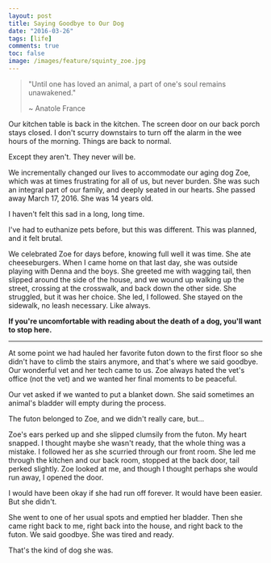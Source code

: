 ```yaml
---
layout: post
title: Saying Goodbye to Our Dog
date: "2016-03-26"
tags: [life]
comments: true
toc: false
image: /images/feature/squinty_zoe.jpg
---
```


> "Until one has loved an animal, a part of one's soul remains unawakened."
>
> ~ Anatole France

Our kitchen table is back in the kitchen. The screen door on our back porch
stays closed. I don't scurry downstairs to turn off the alarm in the wee hours
of the morning. Things are back to normal.

Except they aren't. They never will be.

We incrementally changed our lives to accommodate our aging dog Zoe, which was
at times frustrating for all of us, but never burden. She was such an integral
part of our family, and deeply seated in our hearts. She passed away March
17, 2016. She was 14 years old.

I haven't felt this sad in a long, long time.

I've had to euthanize pets before, but this was different. This was planned, and
it felt brutal.

We celebrated Zoe for days before, knowing full well it was time. She ate
cheeseburgers. When I came home on that last day, she was outside playing with
Denna and the boys. She greeted me with wagging tail, then slipped around the
side of the house, and we wound up walking up the street, crossing at the
crosswalk, and back down the other side. She struggled, but it was her choice.
She led, I followed. She stayed on the sidewalk, no leash necessary. Like
always.

**If you're uncomfortable with reading about the death of a dog, you'll want to
stop here.**

---

At some point we had hauled her favorite futon down to the first floor so she
didn't have to climb the stairs anymore, and that's where we said goodbye. Our
wonderful vet and her tech came to us. Zoe always hated the vet's office (not
the vet) and we wanted her final moments to be peaceful.

Our vet asked if we wanted to put a blanket down. She said sometimes an animal's
bladder will empty during the process.

The futon belonged to Zoe, and we didn't really care, but...

Zoe's ears perked up and she slipped clumsily from the futon. My heart snapped.
I thought maybe she wasn't ready, that the whole thing was a mistake. I followed
her as she scurried through our front room. She led me through the kitchen and
our back room, stopped at the back door, tail perked slightly. Zoe looked at me,
and though I thought perhaps she would run away, I opened the door.

I would have been okay if she had run off forever. It would have been easier.
But she didn't.

She went to one of her usual spots and emptied her bladder. Then she came right
back to me, right back into the house, and right back to the futon. We said
goodbye. She was tired and ready.

That's the kind of dog she was.
